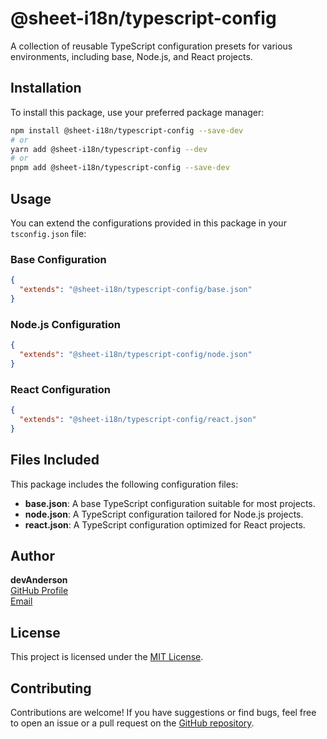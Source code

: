 # @sheet-i18n/typescript-config

A collection of reusable TypeScript configuration presets for various environments, including base, Node.js, and React projects.

## Installation

To install this package, use your preferred package manager:

```bash
npm install @sheet-i18n/typescript-config --save-dev
# or
yarn add @sheet-i18n/typescript-config --dev
# or
pnpm add @sheet-i18n/typescript-config --save-dev
```

## Usage

You can extend the configurations provided in this package in your `tsconfig.json` file:

### Base Configuration

```json
{
  "extends": "@sheet-i18n/typescript-config/base.json"
}
```

### Node.js Configuration

```json
{
  "extends": "@sheet-i18n/typescript-config/node.json"
}
```

### React Configuration

```json
{
  "extends": "@sheet-i18n/typescript-config/react.json"
}
```

## Files Included

This package includes the following configuration files:

- **base.json**: A base TypeScript configuration suitable for most projects.
- **node.json**: A TypeScript configuration tailored for Node.js projects.
- **react.json**: A TypeScript configuration optimized for React projects.

## Author

**devAnderson**  
[GitHub Profile](https://github.com/chltjdrhd777)  
[Email](mailto:chltjdrhd777@gmail.com)

## License

This project is licensed under the [MIT License](LICENSE).

## Contributing

Contributions are welcome! If you have suggestions or find bugs, feel free to open an issue or a pull request on the [GitHub repository](https://github.com/chltjdrhd777).
